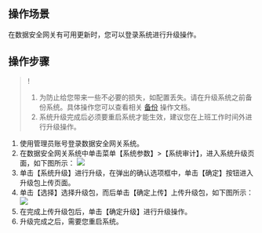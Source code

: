 ## 操作场景
在数据安全网关有可用更新时，您可以登录系统进行升级操作。

## 操作步骤

>!
>1. 为防止给您带来一些不必要的损失，如配置丢失。请在升级系统之前备份系统。具体操作您可以查看相关 [备份]() 操作文档。 
>2. 系统升级完成后必须要重启系统才能生效，建议您在上班工作时间外进行升级操作。

1. 使用管理员账号登录数据安全网关系统。
2. 在数据安全网关系统中单击菜单【系统参数】>【系统审计】，进入系统升级页面，如下图所示：
![](https://main.qcloudimg.com/raw/3f48cb6d577bd13736402dd5470fd80b.png)
4. 单击【系统升级】进行升级，在弹出的确认选项框中，单击【确定】按钮进入升级包上传页面。
5. 单击【选择】选择升级包，而后单击【确定上传】上传升级包，如下图所示：
![](https://main.qcloudimg.com/raw/979c01a7b5d02fd5b9fcb23d30c2d840.png)
6. 在完成上传升级包后，单击【确定升级】进行升级操作。
7. 升级完成之后，需要您重启系统。
